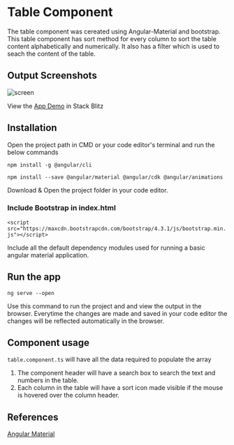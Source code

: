 # Table Component

The table component was cereated using Angular-Material and bootstrap. This table component has sort method for every column to sort the table content alphabetically and numerically. It also has a filter which is used to seach the content of the table.   

## Output Screenshots

![screen](https://user-images.githubusercontent.com/18545272/54066068-cff06a80-424f-11e9-99d3-72bc0c545d9a.jpg)

View the [App Demo](https://angular-material-s3sqjg.stackblitz.io) in Stack Blitz

## Installation

Open the project path in CMD or your code editor's terminal and run the below commands

```
npm install -g @angular/cli
```

```
npm install --save @angular/material @angular/cdk @angular/animations
```
Download & Open the project folder in your code editor.

### Include Bootstrap in index.html 

``` <script src="https://maxcdn.bootstrapcdn.com/bootstrap/4.3.1/js/bootstrap.min.js"></script> ```

Include all the default dependency modules used for running a basic angular material application. 

## Run the app

``` ng serve --open ```

Use this command to run the project and and view the output in the browser. Everytime the changes are made and saved in your code editor the changes will be reflected automatically in the browser.

## Component usage

``` table.component.ts ``` will have all the data required to populate the array

1. The component header will have a search box to search the text and numbers in the table. 
2. Each column in the table will have a sort icon made visible if the mouse is hovered over the column header.

## References

[Angular Material](https://material.angular.io/components/categories)







